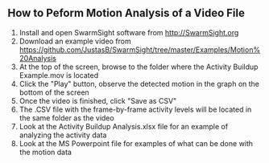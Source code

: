 ## How to Peform Motion Analysis of a Video File

 1. Install and open SwarmSight software from http://SwarmSight.org
 2. Download an example video from https://github.com/JustasB/SwarmSight/tree/master/Examples/Motion%20Analysis
 3. At the top of the screen, browse to the folder where the Activity Buildup Example.mov is located
 4. Click the "Play" button, observe the detected motion in the graph on the bottom of the screen
 5. Once the video is finished, click "Save as CSV"
 6. The .CSV file with the frame-by-frame activity levels will be located in the same folder as the video
 7. Look at the Activity Buildup Analysis.xlsx file for an example of analyzing the activity data
 8. Look at the MS Powerpoint file for examples of what can be done with the motion data
